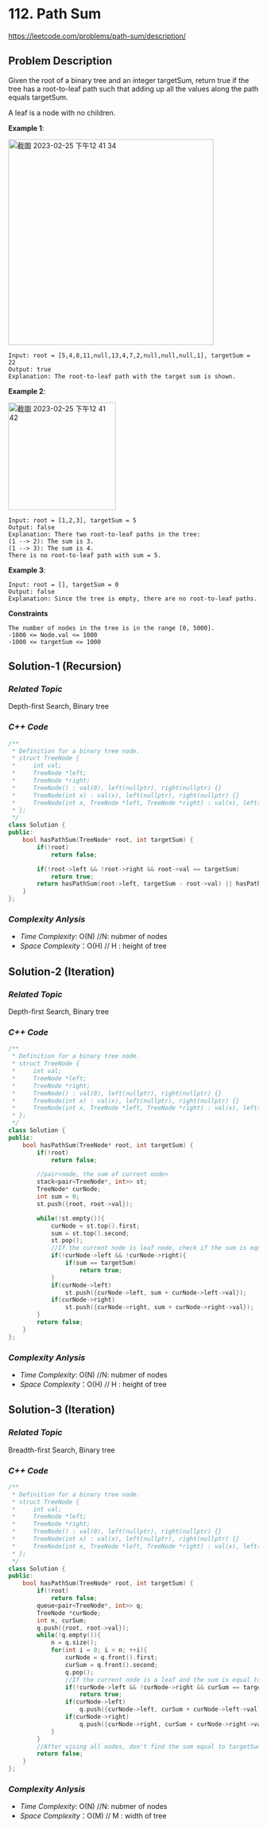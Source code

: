 # 112. Path Sum
https://leetcode.com/problems/path-sum/description/

## Problem Description

Given the root of a binary tree and an integer targetSum, return true if the tree has a root-to-leaf path such that adding up all the values along the path equals targetSum.

A leaf is a node with no children.


**Example 1**:

<img width="413" alt="截圖 2023-02-25 下午12 41 34" src="https://user-images.githubusercontent.com/18256877/221338599-5038a1d7-64b6-40a6-85c6-f9dd6a51fca6.png">

```
Input: root = [5,4,8,11,null,13,4,7,2,null,null,null,1], targetSum = 22
Output: true
Explanation: The root-to-leaf path with the target sum is shown.
```
**Example 2**:

<img width="216" alt="截圖 2023-02-25 下午12 41 42" src="https://user-images.githubusercontent.com/18256877/221338603-26f6b46f-e465-4ff2-a50e-0f8065472e9f.png">

```
Input: root = [1,2,3], targetSum = 5
Output: false
Explanation: There two root-to-leaf paths in the tree:
(1 --> 2): The sum is 3.
(1 --> 3): The sum is 4.
There is no root-to-leaf path with sum = 5.
```
**Example 3**:
```
Input: root = [], targetSum = 0
Output: false
Explanation: Since the tree is empty, there are no root-to-leaf paths.
```

**Constraints**
```
The number of nodes in the tree is in the range [0, 5000].
-1000 <= Node.val <= 1000
-1000 <= targetSum <= 1000
```

## Solution-1 (Recursion)

### _Related Topic_
   Depth-first Search, Binary tree

### _C++ Code_
```cpp
/**
 * Definition for a binary tree node.
 * struct TreeNode {
 *     int val;
 *     TreeNode *left;
 *     TreeNode *right;
 *     TreeNode() : val(0), left(nullptr), right(nullptr) {}
 *     TreeNode(int x) : val(x), left(nullptr), right(nullptr) {}
 *     TreeNode(int x, TreeNode *left, TreeNode *right) : val(x), left(left), right(right) {}
 * };
 */
class Solution {
public:
    bool hasPathSum(TreeNode* root, int targetSum) {
        if(!root)
            return false;

        if(!root->left && !root->right && root->val == targetSum)
            return true;
        return hasPathSum(root->left, targetSum - root->val) || hasPathSum(root->right, targetSum - root->val);
    }
};
```

### _Complexity Anlysis_
- _Time Complexity_: O(N)  //N: nubmer of nodes
- _Space Complexity_：O(H) // H : height of tree

## Solution-2 (Iteration)

### _Related Topic_
   Depth-first Search, Binary tree

### _C++ Code_
```cpp
/**
 * Definition for a binary tree node.
 * struct TreeNode {
 *     int val;
 *     TreeNode *left;
 *     TreeNode *right;
 *     TreeNode() : val(0), left(nullptr), right(nullptr) {}
 *     TreeNode(int x) : val(x), left(nullptr), right(nullptr) {}
 *     TreeNode(int x, TreeNode *left, TreeNode *right) : val(x), left(left), right(right) {}
 * };
 */
class Solution {
public:
    bool hasPathSum(TreeNode* root, int targetSum) {
        if(!root)
            return false;

        //pair<node, the sum of current node>
        stack<pair<TreeNode*, int>> st;
        TreeNode* curNode;
        int sum = 0;
        st.push({root, root->val});

        while(!st.empty()){
            curNode = st.top().first;
            sum = st.top().second;
            st.pop();
            //If the current node is leaf node, check if the sum is equal to targetSum
            if(!curNode->left && !curNode->right){
                if(sum == targetSum)
                    return true;
            }
            if(curNode->left)
                st.push({curNode->left, sum + curNode->left->val});
            if(curNode->right)
                st.push({curNode->right, sum + curNode->right->val});                
        }
        return false;
    }
};
```

### _Complexity Anlysis_
- _Time Complexity_: O(N)  //N: nubmer of nodes
- _Space Complexity_：O(H) // H : height of tree

## Solution-3 (Iteration)

### _Related Topic_
   Breadth-first Search, Binary tree

### _C++ Code_
```cpp
/**
 * Definition for a binary tree node.
 * struct TreeNode {
 *     int val;
 *     TreeNode *left;
 *     TreeNode *right;
 *     TreeNode() : val(0), left(nullptr), right(nullptr) {}
 *     TreeNode(int x) : val(x), left(nullptr), right(nullptr) {}
 *     TreeNode(int x, TreeNode *left, TreeNode *right) : val(x), left(left), right(right) {}
 * };
 */
class Solution {
public:
    bool hasPathSum(TreeNode* root, int targetSum) {
        if(!root)
            return false;
        queue<pair<TreeNode*, int>> q;
        TreeNode *curNode;
        int n, curSum;
        q.push({root, root->val});
        while(!q.empty()){
            n = q.size();
            for(int i = 0; i < n; ++i){
                curNode = q.front().first;
                curSum = q.front().second;
                q.pop();
                //If the current node is a leaf and the sum is equal to targetSum
                if(!curNode->left && !curNode->right && curSum == targetSum)
                    return true;
                if(curNode->left)
                    q.push({curNode->left, curSum + curNode->left->val});
                if(curNode->right)
                    q.push({curNode->right, curSum + curNode->right->val});
            }
        }
        //After vising all nodes, don't find the sum equal to targetSum
        return false;
    }
};
```

### _Complexity Anlysis_
- _Time Complexity_: O(N)  //N: nubmer of nodes
- _Space Complexity_：O(M) // M : width of tree
